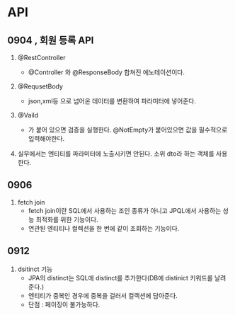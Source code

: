 # API
## 0904 , 회원 등록 API
1. @RestController
    - @Controller 와 @ResponseBody 합쳐진 에노테이션이다.

2. @RequsetBody
   - json,xml등 으로 넘어온 데이터를 변환하여 파라미터에 넣어준다.

3. @Vaild
   - 가 붙어 있으면 검증을 실행한다. @NotEmpty가 붙어있으면 값을 필수적으로 입력해야한다.

4. 실무에서는 엔티티를 파라미터에 노출시키면 안된다. 소위 dto라 하는 객체를 사용한다.

## 0906
1. fetch join
   - fetch join이란  SQL에서 사용하는 조인 종류가 아니고 JPQL에서 사용하는 성능 최적화를 위한 기능이다.
   - 연관된 엔티티나 컬렉션을 한 번에 같이 조회하는 기능이다.

## 0912
1. dsitinct 기능
   - JPA의 distinct는 SQL에 distinct를 추가한다(DB에 distinict 키워드롤 날려준다.)
   - 엔티티가 중복인 경우에 중복을 걸러서 컬랙션에 담아준다.
   - 단점 : 페이징이 불가능하다.
   